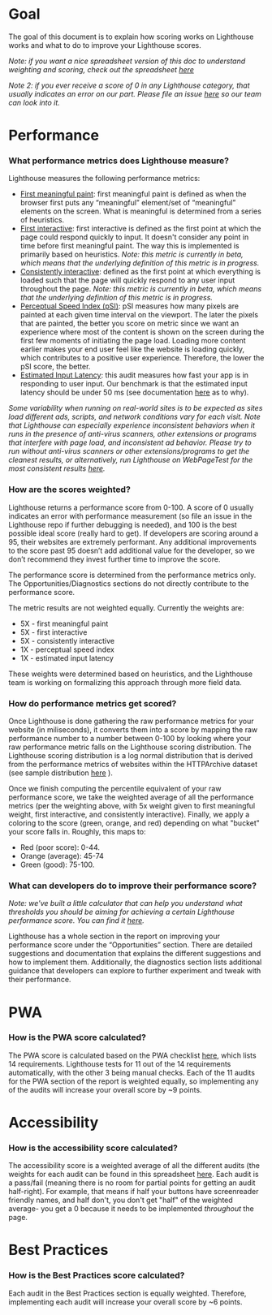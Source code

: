 # Goal
The goal of this document is to explain how scoring works on Lighthouse works and what to do to improve your Lighthouse  scores.

*Note: if you want a nice spreadsheet version of this doc to understand weighting and scoring, check out the spreadsheet [here](https://docs.google.com/spreadsheets/d/1dXH-bXX3gxqqpD1f7rp6ImSOhobsT1gn_GQ2fGZp8UU/edit?ts=59fb61d2#gid=0)*

*Note 2: if you ever receive a score of 0 in any Lighthouse category, that usually indicates an error on our part. Please file an issue [here](https://github.com/GoogleChrome/lighthouse/issues) so our team can look into it.*

# Performance
 
### What performance metrics does Lighthouse measure?
Lighthouse measures the following performance metrics: 

- [First meaningful paint](https://developers.google.com/web/tools/lighthouse/audits/first-meaningful-paint): first meaningful paint is defined as when the browser first puts any “meaningful” element/set of “meaningful” elements on the screen. What is meaningful is determined from a series of heuristics. 
- [First interactive](https://developers.google.com/web/tools/lighthouse/audits/first-interactive): first interactive is defined as the first point at which the page could respond quickly to input. It doesn't consider any point in time before first meaningful paint. The way this is implemented is primarily based on heuristics. 
*Note: this metric is currently in beta, which means that the underlying definition of this metric is in progress.*
- [Consistently interactive](https://developers.google.com/web/tools/lighthouse/audits/consistently-interactive): defined as the first point at which everything is loaded such that the page will quickly respond to any user input throughout the page. 
*Note: this metric is currently in beta, which means that the underlying definition of this metric is in progress.*
- [Perceptual Speed Index (pSI)](https://developers.google.com/web/tools/lighthouse/audits/speed-index): pSI measures how many pixels are painted at each given time interval on the viewport. The later the pixels that are painted, the better you score on metric since we want an experience where most of the content is shown on the screen during the first few moments of initiating the page load. Loading more content earlier makes your end user feel like the website is loading quickly, which contributes to a positive user experience. Therefore, the lower the pSI score, the better. 
- [Estimated Input Latency](https://developers.google.com/web/tools/lighthouse/audits/estimated-input-latency):  this audit measures how fast your app is in responding to user input. Our benchmark is that the estimated input latency should be under 50 ms (see documentation [here](https://developers.google.com/web/tools/lighthouse/audits/estimated-input-latency) as to why).

*Some variability when running on real-world sites is to be expected as sites load different ads, scripts, and network conditions vary for each visit. Note that Lighthouse can especially experience inconsistent behaviors when it runs in the presence of anti-virus scanners, other extensions or programs that interfere with page load, and inconsistent ad behavior. Please try to run without anti-virus scanners or other extensions/programs to get the cleanest results, or alternatively, run Lighthouse on WebPageTest for the most consistent results [here](https://www.webpagetest.org/easy.php).*

### How are the scores weighted?
Lighthouse returns a performance score from 0-100. A score of 0 usually indicates an error with performance measurement (so file an issue in the Lighthouse repo if further debugging is needed), and 100 is the best possible ideal score (really hard to get). 
If developers are scoring around a 95, their websites are extremely performant. Any additional improvements to the score past 95 doesn’t add additional value for the developer, so we don’t recommend they invest further time to improve the score. 

The performance score is determined from the performance metrics only. The Opportunities/Diagnostics sections do not directly contribute to the performance score.

The metric results are not weighted equally. Currently the weights are:

* 5X - first meaningful paint
* 5X - first interactive
* 5X - consistently interactive
* 1X - perceptual speed index
* 1X - estimated input latency

These weights were determined based on heuristics, and the Lighthouse team is working on formalizing this approach through more field data.  

### How do performance metrics get scored?
Once Lighthouse is done gathering the raw performance metrics for your website (in miliseconds), it converts them into a score by mapping the raw performance number to a number between 0-100 by looking where your raw performance metric falls on the Lighthouse scoring distribution. The Lighthouse scoring distribution is a log normal distribution that is derived from the performance metrics of websites within the HTTPArchive dataset (see sample distribution [here](https://www.desmos.com/calculator/zrjq6v1ihi) ).

Once we finish computing the percentile equivalent of your raw performance score, we take the weighted average of all the performance metrics (per the weighting above, with 5x weight given to first meaningful weight, first interactive, and consistently interactive). Finally, we apply a coloring to the score (green, orange, and red) depending on what "bucket" your score falls in. Roughly, this maps to: 
- Red (poor score): 0-44. 
- Orange (average): 45-74 
- Green (good): 75-100. 

### What can developers do to improve their performance score?
*Note: we've built a little calculator that can help you understand what thresholds you should be aiming for achieving a certain Lighthouse performance score. You can find it [here](https://docs.google.com/spreadsheets/d/1dXH-bXX3gxqqpD1f7rp6ImSOhobsT1gn_GQ2fGZp8UU/edit?ts=59fb61d2#gid=283330180).*

Lighthouse has a whole section in the report on improving your performance score under the “Opportunities” section. There are detailed suggestions and documentation that explains the different suggestions and how to implement them. Additionally, the diagnostics section lists additional guidance that developers can explore to further experiment and tweak with their performance. 


# PWA
### How is the PWA score calculated? 
The PWA score is calculated based on the PWA checklist [here](https://developers.google.com/web/progressive-web-apps/checklist#baseline), which lists 14 requirements. Lighthouse tests for 11 out of the 14 requirements automatically, with the other 3 being manual checks. Each of the 11 audits for the PWA section of the report is weighted equally, so implementing any of the audits will increase your overall score by ~9 points. 

# Accessibility
### How is the accessibility score calculated?
The accessibility score is a weighted average of all the different audits (the weights for each audit can be found in this spreadsheet [here](https://docs.google.com/spreadsheets/d/1dXH-bXX3gxqqpD1f7rp6ImSOhobsT1gn_GQ2fGZp8UU/edit?ts=59fb61d2#gid=0). Each audit is a pass/fail (meaning there is no room for partial points for getting an audit half-right). For example, that means if half your buttons have screenreader friendly names, and half don't, you don't get "half" of the weighted average- you get a 0 because it needs to be implemented *throughout* the page. 

# Best Practices
### How is the Best Practices score calculated? 
Each audit in the Best Practices section is equally weighted. Therefore, implementing each audit will increase your overall score by ~6 points. 

